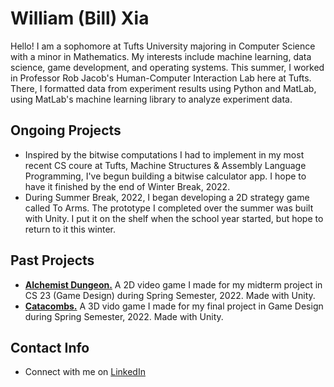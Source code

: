 # William (Bill) Xia
Hello! I am a sophomore at Tufts University majoring in Computer Science with a minor in Mathematics. My interests include machine learning, data science, game development, and operating systems. This summer, I worked in Professor Rob Jacob's Human-Computer Interaction Lab here at Tufts. There, I formatted data from experiment results using Python and MatLab, using MatLab's machine learning library to analyze experiment data.

## Ongoing Projects
- Inspired by the bitwise computations I had to implement in my most recent CS coure at Tufts, Machine Structures & Assembly Language Programming, I've begun building a bitwise calculator app. I hope to have it finished by the end of Winter Break, 2022.
- During Summer Break, 2022, I began developing a 2D strategy game called To Arms. The prototype I completed over the summer was built with Unity. I put it on the shelf when the school year started, but hope to return to it this winter. 

## Past Projects
- [**Alchemist Dungeon.**](https://alko08.itch.io/alchemists-dungeon) A 2D video game I made for my midterm project in CS 23 (Game Design) during Spring Semester, 2022. Made with Unity.
- [**Catacombs.**](https://team-catacombs.itch.io/catacombs) A 3D vido game I made for my final project in Game Design during Spring Semester, 2022. Made with Unity.

## Contact Info
- Connect with me on <a href="https://www.linkedin.com/in/william-xia-ab40b2218/">LinkedIn</a>
